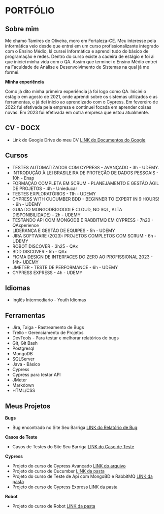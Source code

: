 # PORTFÓLIO 

## Sobre mim

Me chamo Tamires de Oliveira, moro em Fortaleza-CE. Meu interesse pela informática veio desde que entrei em um curso profissionalizante integrado com o Ensino Médio, lá cursei Informática e aprendi tudo do básico de programação e redes. Dentro do curso existe a cadeira de estágio e foi ai que iniciei minha vida com o QA. Assim que terminei o Ensino Médio entrei na Faculdade de Análise e Desenvolvimento de Sistemas na qual já me formei.


**Minha experiência**

Como já dito minha primeira experiência já foi logo como QA. Iniciei o estágio em agosto de 2021, onde aprendi sobre os sistemas utilizados e as ferramentas, e já dei inicio ao aprendizado com o Cypress. Em fevereiro de 2022 fui efetivada pela empresa e continuei focada em aprender coisas novas.
Em 2023 fui efetivada em outra empresa que estou atualmente.

## CV - DOCX

* Link do Google Drive do meu CV [LINK do Documentos do Google](https://docs.google.com/document/d/1YNdzWkB8nrdI6QVRhLTsNoFtWJEO1fJrKh0gVrvFvkc/edit?usp=sharing)

## Cursos

* TESTES AUTOMATIZADOS COM CYPRESS - AVANÇADO - 3h - UDEMY.
* INTRODUÇÃO À LEI BRASILEIRA DE PROTEÇÃO DE DADOS PESSOAIS - 10h - Enap
* FORMAÇÃO COMPLETA EM SCRUM - PLANEJAMENTO E GESTÃO ÁGIL DE PROJETOS - 4h - Unieducar
* TESTES EXPLORATÓRIOS  - 11h - UDEMY
* CYPRESS WITH CUCUMBER BDD - BEGINNER TO EXPERT IN 9 HOURS! - 9h - UDEMY
* GUIA DO MONGODB(GOOGLE CLOUD, NO SQL, ALTA DISPONIBILIDADE) - 2h - UDEMY
* TESTANDO API COM MONGODB E RABBITMQ EM CYPRESS - 7h20 - QAxperience
* LIDERANÇA E GESTÃO DE EQUIPES - 5h - UDEMY
* JIRA SOFTWARE (2023): PROJETOS COMPLETOS COM SCRUM - 6h - UDEMY
* ROBOT DISCOVER - 3h25 - QAx
* BDD DISCOVER - 5h - QAx
* FIGMA DESIGN DE INTERFACES DO ZERO AO PROFISSIONAL 2023 - 14h- UDEMY 
* JMETER - TESTE DE PERFORMANCE - 6h - UDEMY
* CYPRESS EXPRESS - 4h - UDEMY

## Idiomas

* Inglês Intermediario - Youth Idiomas


## Ferramentas

* Jira, Taiga - Rastreamento de Bugs
* Trello - Gerenciamento de Projetos
* DevTools - Para testar e melhorar relatórios de bugs
* Git, Git Bash
* Postgresql
* MongoDB
* SQLServer
* Java - Básico
* Cypress 
* Cypress para testar API
* JMeter
* Markdown
* HTML/CSS

## Meus Projetos

**Bugs**

* Bug encontrado no Site Seu Barriga [LINK do Relatório de Bug](https://drive.google.com/file/d/1koHzNHvtAI7hCWhF-3w9OsI946fA0i8V/view?usp=sharing)


**Casos de Teste**

* Casos de Testes do Site Seu Barriga [LINK do Caso de Teste](https://docs.google.com/spreadsheets/d/1cf1vNmawYpK8TdfnWXfH_LNnm3PlEIHIKsXJsTaIpBI/edit?usp=sharing)

**Cypress**

* Projeto do curso de Cypress Avançado [LINK do arquivo](Curso_Avançado/cypress/e2e/hackernewsStories.cy.js)
* Projeto do curso de Cucumber [LINK da pasta](Curso_BDD)
* Projeto do curso de Teste de Api com MongoBD e RabbitMQ [LINK da pasta](Curso_TesteDeAPI)
* Projeto do curso de Cypress Express [LINK da pasta](Curso_CypressExpress)

**Robot**
* Projeto do curso de Robot [LINK da pasta](WalkDog_Robot)
